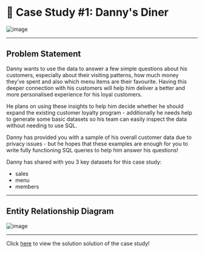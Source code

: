 # 🍜 Case Study #1: Danny's Diner 
![image](https://github.com/user-attachments/assets/907cdc1d-9959-4513-beed-aad9e2c2eb0c)

***

## Problem Statement

Danny wants to use the data to answer a few simple questions about his customers, especially about their visiting patterns, how much money they’ve spent and also which menu items are their favourite. Having this deeper connection with his customers will help him deliver a better and more personalised experience for his loyal customers.

He plans on using these insights to help him decide whether he should expand the existing customer loyalty program - additionally he needs help to generate some basic datasets so his team can easily inspect the data without needing to use SQL.

Danny has provided you with a sample of his overall customer data due to privacy issues - but he hopes that these examples are enough for you to write fully functioning SQL queries to help him answer his questions!

Danny has shared with you 3 key datasets for this case study:

- sales
- menu
- members

***

## Entity Relationship Diagram

![image](https://user-images.githubusercontent.com/81607668/127271130-dca9aedd-4ca9-4ed8-b6ec-1e1920dca4a8.png)

***

Click [here](https://github.com/neeldrji/8-week-SQL-Challenge/blob/5daa27622c737e94880897a47c636fc63d46e162/Case%20Study%20%231%3A%20Danny's%20Diner/Question%20and%20Solution.md) to view the solution solution of the case study!
